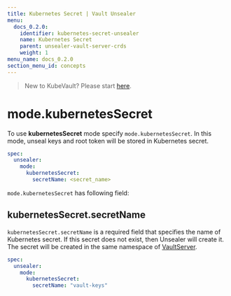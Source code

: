 ```yaml
---
title: Kubernetes Secret | Vault Unsealer
menu:
  docs_0.2.0:
    identifier: kubernetes-secret-unsealer
    name: Kubernetes Secret
    parent: unsealer-vault-server-crds
    weight: 1
menu_name: docs_0.2.0
section_menu_id: concepts
---
```


> New to KubeVault? Please start [here](/docs/concepts/README.md).

# mode.kubernetesSecret

To use **kubernetesSecret** mode specify `mode.kubernetesSecret`. In this mode, unseal keys and root token will be stored in Kubernetes secret.

```yaml
spec:
  unsealer:
    mode:
      kubernetesSecret:
        secretName: <secret_name>
```

`mode.kubernetesSecret` has following field:

## kubernetesSecret.secretName

`kubernetesSecret.secretName` is a required field that specifies the name of Kubernetes secret. If this secret does not exist, then Unsealer will create it. The secret will be created in the same namespace of [VaultServer](/docs/concepts/vault-server-crds/vaultserver.md).

```yaml
spec:
  unsealer:
    mode:
      kubernetesSecret:
        secretName: "vault-keys"
```
